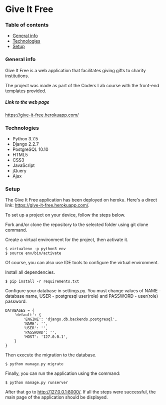 # Give It Free

### Table of contents
* [General info](#general-info)
* [Technologies](#technologies)
* [Setup](#setup)

### General info
Give It Free is a web application that facilitates giving gifts to charity institutions.

The project was made as part of the Coders Lab course with the front-end templates provided.

##### Link to the web page
https://give-it-free.herokuapp.com/

### Technologies
* Python 3.7.5
* Django 2.2.7
* PostgreSQL 10.10
* HTML5
* CSS3
* JavaScript
* jQuery
* Ajax

### Setup
The Give It Free application has been deployed on heroku. Here's a direct link: https://give-it-free.herokuapp.com/.


To set up a project on your device, follow the steps below.

Fork and/or clone the repository to the selected folder using git clone command.

Create a virtual environment for the project, then activate it.
```
$ virtualenv -p python3 env
$ source env/bin/activate
```
Of course, you can also use IDE tools to configure the virtual environment.

Install all dependencies.
```
$ pip install -r requirements.txt
```
Configure your database in settings.py. You must change values of NAME - database name, USER - postgresql user(role) and PASSWORD - user(role) password.
```
DATABASES = {
    'default': {
        'ENGINE': 'django.db.backends.postgresql',
        'NAME': '',
        'USER': '',
        'PASSWORD': '',
        'HOST': '127.0.0.1',
    }
}
```
Then execute the migration to the database.
```
$ python manage.py migrate
```
Finally, you can run the application using the command:
```
$ python manage.py runserver
```
After that go to http://127.0.0.1:8000/. If all the steps were successful, the main page of the application should be displayed.

